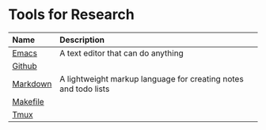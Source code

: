 # Tools for Research

| Name                    | Description                                                     |
| :---                    | :---                                                            |
| [Emacs](emacs.md)       | A text editor that can do anything                              |
| [Github](github.md)     |                                                                 |
| [Markdown](markdown.md) | A lightweight markup language for creating notes and todo lists |
| [Makefile](makefile.md) |                                                                 |
| [Tmux](tmux.md)         |                                                                 |
